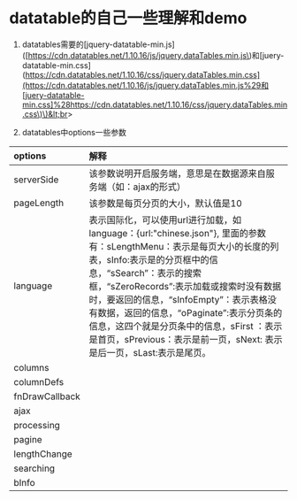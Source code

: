 # datatable的自己一些理解和demo

1. datatables需要的\[jquery-datatable-min.js\]\([https://cdn.datatables.net/1.10.16/js/jquery.dataTables.min.js\)和\[juery-datatable-min.css\]\(https://cdn.datatables.net/1.10.16/css/jquery.dataTables.min.css](https://cdn.datatables.net/1.10.16/js/jquery.dataTables.min.js%29和[juery-datatable-min.css]%28https://cdn.datatables.net/1.10.16/css/jquery.dataTables.min.css\)\)&lt;br&gt;

2. datatables中options一些参数

| options | 解释 |
| :--- | :--- |
| serverSide | 该参数说明开启服务端，意思是在数据源来自服务端（如：ajax的形式） |
| pageLength | 该参数是每页分页的大小，默认值是10 |
| language | 表示国际化，可以使用url进行加载，如language：{url:"chinese.json"}, 里面的参数有：sLengthMenu：表示是每页大小的长度的列表，sInfo:表示是的分页框中的信息，“sSearch”：表示的搜索框，“sZeroRecords”:表示加载或搜索时没有数据时，要返回的信息，“sInfoEmpty”：表示表格没有数据，返回的信息，“oPaginate”:表示分页条的信息，这四个就是分页条中的信息，sFirst ：表示是首页，sPrevious：表示是前一页，sNext: 表示是后一页，sLast:表示是尾页。 |
| columns |  |
| columnDefs |  |
| fnDrawCallback |  |
| ajax |  |
| processing |  |
| pagine |  |
| lengthChange |  |
| searching |  |
| bInfo |  |





